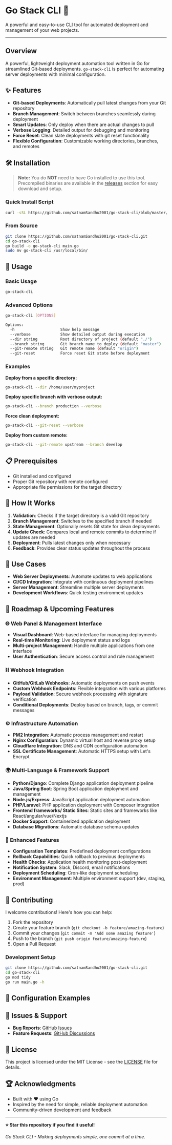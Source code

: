 # Go Stack CLI 🚀

A powerful and easy-to-use CLI tool for automated deployment and management of your web projects.

---

## Overview

A powerful, lightweight deployment automation tool written in Go for streamlined Git-based deployments. `go-stack-cli` is perfect for automating server deployments with minimal configuration.

## ✨ Features

- **Git-based Deployments**: Automatically pull latest changes from your Git repository
- **Branch Management**: Switch between branches seamlessly during deployment
- **Smart Updates**: Only deploy when there are actual changes to pull
- **Verbose Logging**: Detailed output for debugging and monitoring
- **Force Reset**: Clean slate deployments with git reset functionality
- **Flexible Configuration**: Customizable working directories, branches, and remotes

## 🛠 Installation

> **Note:** You do **NOT** need to have Go installed to use this tool. Precompiled binaries are available in the [releases](https://github.com/satnamSandhu2001/go-stack-cli/releases) section for easy download and setup.

### Quick Install Script

```bash
curl -sSL https://github.com/satnamSandhu2001/go-stack-cli/blob/master/install.sh | bash
```

### From Source

```bash
git clone https://github.com/satnamSandhu2001/go-stack-cli.git
cd go-stack-cli
go build -o go-stack-cli main.go
sudo mv go-stack-cli /usr/local/bin/
```

## 🚦 Usage

### Basic Usage

```bash
go-stack-cli
```

### Advanced Options

```bash
go-stack-cli [OPTIONS]

Options:
  -h                    Show help message
  --verbose             Show detailed output during execution
  --dir string          Root directory of project (default "./")
  --branch string       Git branch name to deploy (default "master")
  --git-remote string   Git remote name (default "origin")
  --git-reset           Force reset Git state before deployment
```

### Examples

**Deploy from a specific directory:**

```bash
go-stack-cli --dir /home/user/myproject
```

**Deploy specific branch with verbose output:**

```bash
go-stack-cli --branch production --verbose
```

**Force clean deployment:**

```bash
go-stack-cli --git-reset --verbose
```

**Deploy from custom remote:**

```bash
go-stack-cli --git-remote upstream --branch develop
```

## 📋 Prerequisites

- Git installed and configured
- Proper Git repository with remote configured
- Appropriate file permissions for the target directory

## 🔧 How It Works

1. **Validation**: Checks if the target directory is a valid Git repository
2. **Branch Management**: Switches to the specified branch if needed
3. **State Management**: Optionally resets Git state for clean deployments
4. **Update Check**: Compares local and remote commits to determine if updates are needed
5. **Deployment**: Pulls latest changes only when necessary
6. **Feedback**: Provides clear status updates throughout the process

## 🎯 Use Cases

- **Web Server Deployments**: Automate updates to web applications
- **CI/CD Integration**: Integrate with continuous deployment pipelines
- **Server Management**: Streamline multiple server deployments
- **Development Workflows**: Quick testing environment updates

## 🔮 Roadmap & Upcoming Features

### 🌐 Web Panel & Management Interface

- **Visual Dashboard**: Web-based interface for managing deployments
- **Real-time Monitoring**: Live deployment status and logs
- **Multi-project Management**: Handle multiple applications from one interface
- **User Authentication**: Secure access control and role management

### ⛓ Webhook Integration

- **GitHub/GitLab Webhooks**: Automatic deployments on push events
- **Custom Webhook Endpoints**: Flexible integration with various platforms
- **Payload Validation**: Secure webhook processing with signature verification
- **Conditional Deployments**: Deploy based on branch, tags, or commit messages

### ⚙️ Infrastructure Automation

- **PM2 Integration**: Automatic process management and restart
- **Nginx Configuration**: Dynamic virtual host and reverse proxy setup
- **Cloudflare Integration**: DNS and CDN configuration automation
- **SSL Certificate Management**: Automatic HTTPS setup with Let's Encrypt

### 🌍 Multi-Language & Framework Support

- **Python/Django**: Complete Django application deployment pipeline
- **Java/Spring Boot**: Spring Boot application deployment and management
- **Node.js/Express**: JavaScript application deployment automation
- **PHP/Laravel**: PHP application deployment with Composer integration
- **Frontend frameworks/ Static Sites**: Static sites and frameworks like React/angular/vue/Nextjs
- **Docker Support**: Containerized application deployment
- **Database Migrations**: Automatic database schema updates

### 🔧 Enhanced Features

- **Configuration Templates**: Predefined deployment configurations
- **Rollback Capabilities**: Quick rollback to previous deployments
- **Health Checks**: Application health monitoring post-deployment
- **Notification System**: Slack, Discord, email notifications
- **Deployment Scheduling**: Cron-like deployment scheduling
- **Environment Management**: Multiple environment support (dev, staging, prod)

## 🤝 Contributing

I welcome contributions! Here's how you can help:

1. Fork the repository
2. Create your feature branch (`git checkout -b feature/amazing-feature`)
3. Commit your changes (`git commit -m 'Add some amazing feature'`)
4. Push to the branch (`git push origin feature/amazing-feature`)
5. Open a Pull Request

### Development Setup

```bash
git clone https://github.com/satnamSandhu2001/go-stack-cli.git
cd go-stack-cli
go mod tidy
go run main.go -h
```

## 📝 Configuration Examples

## 🐛 Issues & Support

- **Bug Reports**: [GitHub Issues](https://github.com/satnamSandhu2001/go-stack-cli/issues)
- **Feature Requests**: [GitHub Discussions](https://github.com/satnamSandhu2001/go-stack-cli/discussions)

## 📄 License

This project is licensed under the MIT License - see the [LICENSE](LICENSE) file for details.

## 🏆 Acknowledgments

- Built with ❤️ using Go
- Inspired by the need for simple, reliable deployment automation
- Community-driven development and feedback

---

**⭐ Star this repository if you find it useful!**

_Go Stack CLI - Making deployments simple, one commit at a time._

